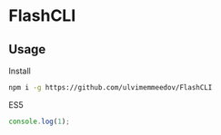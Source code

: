 # FlashCLI

##

<!-- [![npm version](https://badge.fury.io/js/%40ulvimemmeedov%2Fexpressjsplus.svg)](https://badge.fury.io/js/%40ulvimemmeedov%2Fexpressjsplus)
<a href="https://www.npmjs.com/package/@ulvimemmeedov/expressjsplus"><img src="https://img.shields.io/npm/dm/@ulvimemmeedov/expressjsplus" alt="npm downloads"></a>
[![Github All Releases](https://img.shields.io/github/downloads/ExpressPlus/ExpressPlus/total.svg)]() -->

## Usage

Install

```bash
npm i -g https://github.com/ulvimemmeedov/FlashCLI
```

ES5

```JavaScript
console.log(1);
```
